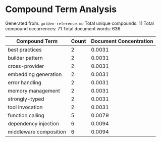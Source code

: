 # Compound Term Analysis

Generated from: `golden-reference.md`
Total unique compounds: 11
Total compound occurrences: 71
Total document words: 636

| Compound Term | Count | Document Concentration |
|---------------|-------|------------------------|
| best practices | 2 | 0.0031 |
| builder pattern | 2 | 0.0031 |
| cross-provider | 2 | 0.0031 |
| embedding generation | 2 | 0.0031 |
| error handling | 2 | 0.0031 |
| memory management | 2 | 0.0031 |
| strongly-typed | 2 | 0.0031 |
| tool invocation | 2 | 0.0031 |
| function calling | 5 | 0.0079 |
| dependency injection | 6 | 0.0094 |
| middleware composition | 6 | 0.0094 |
